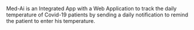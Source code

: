 Med-Ai is an Integrated App with a Web Application to track the daily temperature of Covid-19 patients by sending a daily notification to remind the patient to enter his temperature.
